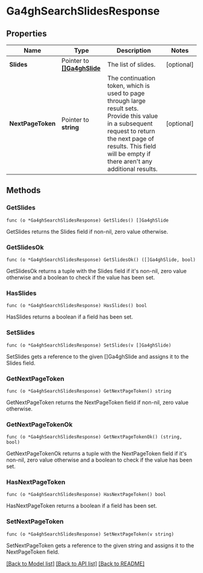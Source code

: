 # Ga4ghSearchSlidesResponse

## Properties

Name | Type | Description | Notes
------------ | ------------- | ------------- | -------------
**Slides** | Pointer to [**[]Ga4ghSlide**](ga4ghSlide.md) | The list of slides. | [optional] 
**NextPageToken** | Pointer to **string** | The continuation token, which is used to page through large result sets. Provide this value in a subsequent request to return the next page of results. This field will be empty if there aren&#39;t any additional results. | [optional] 

## Methods

### GetSlides

`func (o *Ga4ghSearchSlidesResponse) GetSlides() []Ga4ghSlide`

GetSlides returns the Slides field if non-nil, zero value otherwise.

### GetSlidesOk

`func (o *Ga4ghSearchSlidesResponse) GetSlidesOk() ([]Ga4ghSlide, bool)`

GetSlidesOk returns a tuple with the Slides field if it's non-nil, zero value otherwise
and a boolean to check if the value has been set.

### HasSlides

`func (o *Ga4ghSearchSlidesResponse) HasSlides() bool`

HasSlides returns a boolean if a field has been set.

### SetSlides

`func (o *Ga4ghSearchSlidesResponse) SetSlides(v []Ga4ghSlide)`

SetSlides gets a reference to the given []Ga4ghSlide and assigns it to the Slides field.

### GetNextPageToken

`func (o *Ga4ghSearchSlidesResponse) GetNextPageToken() string`

GetNextPageToken returns the NextPageToken field if non-nil, zero value otherwise.

### GetNextPageTokenOk

`func (o *Ga4ghSearchSlidesResponse) GetNextPageTokenOk() (string, bool)`

GetNextPageTokenOk returns a tuple with the NextPageToken field if it's non-nil, zero value otherwise
and a boolean to check if the value has been set.

### HasNextPageToken

`func (o *Ga4ghSearchSlidesResponse) HasNextPageToken() bool`

HasNextPageToken returns a boolean if a field has been set.

### SetNextPageToken

`func (o *Ga4ghSearchSlidesResponse) SetNextPageToken(v string)`

SetNextPageToken gets a reference to the given string and assigns it to the NextPageToken field.


[[Back to Model list]](../README.md#documentation-for-models) [[Back to API list]](../README.md#documentation-for-api-endpoints) [[Back to README]](../README.md)


